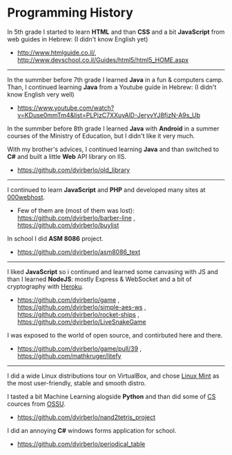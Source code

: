 # Programming History

In 5th grade I started to learn **HTML** and than **CSS** and a bit **JavaScript** from web guides in Hebrew: (I didn't know English yet)
- http://www.htmlguide.co.il/, http://www.devschool.co.il/Guides/html5/html5_HOME.aspx

---

In the summber before 7th grade I learned **Java** in a fun & computers camp.
Than, I continued learning **Java** from a Youtube guide in Hebrew: (I didn't know English very well)
- https://www.youtube.com/watch?v=KDuse0mmTm4&list=PLPjzC7XXuyAlD-JeryvYJ8fjzN-A9s_Ub


In the summber before 8th grade I learned **Java** with **Android** in a summer courses of the Ministry of Education, but I didn't like it very much.

With my brother's advices, I continued learning **Java** and than switched to **C#** and built a little **Web** API library on IIS.
- https://github.com/dvirberlo/old_library

---

I continued to learn **JavaScript** and **PHP** and developed many sites at [000webhost](https://000webhost.com).
- Few of them are (most of them was lost): https://github.com/dvirberlo/barber-line , https://github.com/dvirberlo/buylist


In school I did **ASM 8086** project.
- https://github.com/dvirberlo/asm8086_text

---

I liked **JavaScript** so i continued and learned some canvasing with JS and than I learned **NodeJS**: mostly Express & WebSocket and a bit of cryptography with [Heroku](https://heroku.com).
- https://github.com/dvirberlo/game , https://github.com/dvirberlo/simple-aes-ws , https://github.com/dvirberlo/rocket-ships , https://github.com/dvirberlo/LiveSnakeGame


I was exposed to the world of open source, and contirbuted here and there.
- https://github.com/dvirberlo/game/pull/39 , https://github.com/mathkruger/litefy

---

I did a wide Linux distributions tour on VirtualBox, and chose [Linux Mint](https://linuxmint.com) as the most user-friendly, stable and smooth distro.

I tasted a bit Machine Learning alogside **Python** and than did some of [CS](https://github.com/ossu/computer-science) cources from [OSSU](https://github.com/ossu).
- https://github.com/dvirberlo/nand2tetris_project

I did an annoying **C#** windows forms application for school.
- https://github.com/dvirberlo/periodical_table
